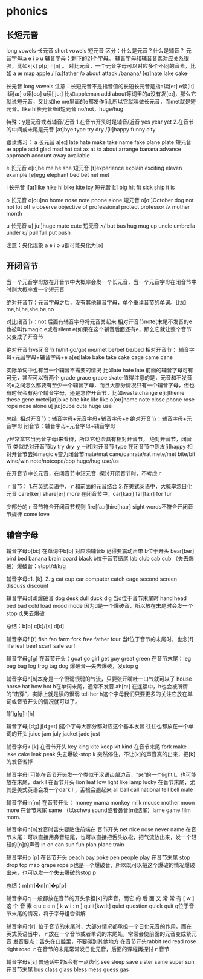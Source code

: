 # phonics


## 长短元音
long vowels 长元音
short vowels 短元音
区分：什么是元音？什么是辅音？
元音字母:a e i o u 辅音字母：剩下的21个字母。
辅音字母和辅音音素对应关系很强，比如k[k] p[p] n[n] 。
对比元音，一个元音字母可以对应多个不同的音素，比如
a æ map apple /
[ɑ:]father 
/ə about attack /banana/
[eɪ]hate lake cake·

长元音 long vowels 注意：长短元音不是指音值的长短长元音是指a读[eɪ] e读[i:] i读[aɪ] o读[oʊ] u读[ ju:] 
比如appleman add about等词里的a没有发[eɪ]，那么它就说短元音，又比如he me里面的e都发作[i:],所以它就叫做长元音，而met就是短元音。like hi长元音/hit短元音 no/not，huge/hug

特殊：y是元音或者辅音/近音
1.在音节开头时是辅音/近音 yes year yet
2.在音节的中间或末尾是元音 [aɪ]bye type try dry /[i:]happy
funny city


跟读练习：
a
    长元音
        a[eɪ] late hate make take name fake plane plate
    短元音 
    æ apple acid glad mad hat cat ax at 
    /ə about arrange banana advance approach account away available

e
    长元音 
        e[i:]be me he she
    短元音 
        [ɪ]experience explain exciting eleven example 
        [e]egg elephant bed bet net met

i
    长元音
        i[aɪ]like hike hi bike kite icy
    短元音
        [ɪ] big hit fit sick ship it is

o
    长元音
        o[oʊ]no home nose note phone alone
    短元音
        o[ɑ:]October dog not hot lot off
        ə observe objective of professional protect professor 
        /ʌ mother month

u
    长元音
        u[ ju:]huge mute cute
    短元音
        ʌ/ but bus hug mug up uncle umbrella under 
        ʊ/ pull full put push

注意：央化现象 a e i o u都可能央化为[ə]


## 开闭音节
当一个元音字母放在开音节中大概率会发一个长元音，当一个元音字母在闭音节中时则大概率发一个短元音

绝对开音节：元音字母之后，没有其他辅音字母，单个重读音节的单词。比如 me,hi,he,she,be,no

对比闭音节：not 后面有辅音字母将元音关起来 相对开音节note(末尾不发音的e也被叫作magic e或者silent e)如果在这个辅音后面还有e，那么它就让整个音节又变成了开音节

绝对开音节vs闭音节 hi/hit go/got me/met be/bet be/bed
相对开音节： 辅音字母+元音字母+辅音字母+e a[eɪ]lake bake take cake cage came cane

实际单词中也有当一个辅音不需要的情况 比如ate hate late 前面的辅音字母可有可无，甚至可以有两个 grade grace grape skate·值得注意的是，元音和不发音的e之间怎么都要有至少一个辅音字母，而且大部分情况只有一个辅音字母，但也有时候会有两个辅音字母，还是念作开音节，比如waste,change e[i:]theme these gene metei[aɪ]bike bite kite life like o[oʊ]home note close phone rose rope nose alone u[ ju:]cube cute huge use

总结:
相对开音节：辅音字母+元音字母+辅音字母+e
绝对开音节：辅音字母+元音字母
闭音节：辅音字母+元音字母+辅音字母


y经常拿它当元音字母i来看待，所以它也会具有相对开音节，
绝对开音节，闭音节 类似绝对开音节by try dry
ｙ－i相对开音节 type
在闭音节中则发[i]happy
相对开音节去掉magic e变为闭音节mate/mat cane/canrate/rat mete/met bite/bit wine/win note/notcope/cop huge/hug use/us

在开音节中长元音，在闭音节中短元音.
探讨开闭音节时，不考虑ｒ

ｒ音节：
1.在英式英语中，ｒ和前面的元音结合
2.在美式英语中，大概率念日化元音 care[ker] share[er]
more 在闭音节中，car[ka:r] far[fa:r] for fur

少部分的ｒ音节符合开闭音节规则 fire[faɪr]hire[haɪr] sight
words不符合开闭音节规律 come love

## 辅音字母
辅音字母b[bi:] 在单词中b[b] 对应浊辅音b 记得要震动声带
b位于开头 bear[ber] bird bed banana brain board black
b位于音节结尾 lab club cab cub
（失去爆破）爆破音：stopt/d/k/g

辅音字母c1. [k]. 2. [s](后面课程讲解) cat cup car computer catch cage second screen discuss discount

辅音字母d[d]爆破音 dog desk dull duck dig
当d位于音节末尾时 hand head bed bad cold load mood mode
因为d是一个爆破音，所以放在末尾时会发一个stop d,失去爆破

总结：b[b] c[k]/[s] d[d]


辅音字母f [f]
fish fan farm fork free father four
当f位于音节的末尾时，也念[f] life leaf beef scarf safe surf

辅音字母g[g] 
在音节开头：goat go girl get guy great green
在音节末尾：leg beg bag log frog tag dog
爆破音—失去爆破，发stop g

辅音字母h[h]本身是一个很弱很弱的气流，只要张开嘴吐一口气就可以了 
house horse hat how hot
h在单词末尾，通常不发音 ah[ɑ:]
在连读中，h也会被所谓的“击穿”，实际上就是读的很弱 tell her h这个字母我们只要更多的关注它放在单词或音节开头的情况就可以了。

f[f]g[g]h[h]


辅音字母j[dʒ] j[dʒeɪ] j这个字母大部分都对应这个基本发音 往往也都放在一个单词的开头
juice jam july jacket jade just

辅音字母k [k] 
在音节开头 key king kite keep kit kind
在音节末尾 fork make lake cake leak peak
失去爆破-stop k 突然停住，不让[k]的声音真的出来，把[k]的发音省掉

辅音字母l 可能在音节开头发一个类似于汉语齿龈边音，“来”的一个light l。也可能放在末尾，dark l
在音节开头 lion leaf low light like lamp lucky
在音节末尾，尤其是美式英语会发一个dark l ，舌根会翘起来 all ball call national tell bell male

辅音字母m[m] 在音节开头： money mama monkey milk mouse mother moon more
在音节末尾 same （以schwa sound或者鼻音[m]结尾）lame game film mom.

辅音字母n[n]发音时舌头要贴住前端在
音节开头 net nice nose never name
在音节末尾：可以直接用鼻音结尾，也可以直接把舌头放松，把气流放出来，发一个轻轻的[n]的声音 in on can sun fun plan plane train

辅音字母p [p] 
在音节开头 peach pay poke pen people play
在音节末尾 stop drop top map grape rope
p也是一个爆破音，所以既可以把这个爆破的情况爆破出来，也可以发一个失去爆破的stop p

总结：m[m]�n[n]�p[p]


辅音字母q 一般都放在音节的开头承担[k]的声音，而它 的 后 面 又 常 常 有 
[ w ] 这 个 音 素 q u e e n [ k w i : n ] quilt[kwɪlt] quiet question quick quit
q位于音节末尾的情况，将于字母组合讲解

辅音字母r[r]. 位于音节的末尾时，大部分情况都承担一个日化元音的作用。而在英式英语当中，ｒ放在一个音节或者单词的末尾处，常常会使前面的元音变成紧元音
发音要点：舌头在口腔里，不要碰到其他地方
在音节开头rabbit red read rose right road
ｒ在音节的末尾常常发日化元音，后面的课程再探讨ｒ音节


辅音字母s[s] 普通话中的s会有一点齿化 see sleep save sister same super sun
在音节末尾 bus class glass bless mess guess gas